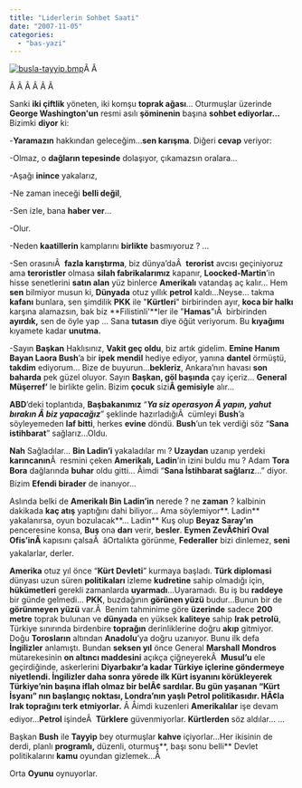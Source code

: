 ```yaml
---
title: "Liderlerin Sohbet Saati"
date: "2007-11-05"
categories: 
  - "bas-yazi"
---
```


[![busla-tayyip.bmp](/uploads/2007/11/busla-tayyip.bmp)](/uploads/2007/11/busla-tayyip.bmp "busla-tayyip.bmp")Â Â 

Â Â Â Â Â Â 

Sanki **iki çiftlik** yöneten, iki komşu **toprak ağası**… Oturmuşlar üzerinde **George Washington'un** resmi asılı **şöminenin** başına **sohbet ediyorlar…** Bizimki **diyor** ki:

\-**Yaramazın** hakkından geleceğim…**sen karışma**. Diğeri **cevap** veriyor:

\-Olmaz, o **dağların tepesinde** dolaşıyor, çıkamazsın oralara…

\-Aşağı **inince** yakalarız,

\-Ne zaman ineceği **belli değil**,

\-Sen izle, bana **haber ver**…

\-Olur.

\-Neden **kaatillerin** kamplarını **birlikte** basmıyoruz ? ...

\-Sen orasınıÂ  **fazla karıştırma**, biz dünya’daÂ  **terorist** avcısı geçiniyoruz ama **teroristler** olmasa **silah fabrikalarımız** kapanır, **Loocked-Martin**’in hisse senetlerini **satın alan** yüz binlerce **Amerikalı** vatandaş aç kalır… Hem **sen** bilmiyor musun ki, **Dünyada** otuz yıllık **petrol** kaldı…Neyse... takma **kafanı** bunlara, sen şimdilik **PKK** ile "**Kürtleri**" birbirinden ayır, **koca bir halkı** karşına alamazsın, bak biz **Filistinli'**ler ile "**Hamas**"ıÂ  birbirinden **ayırdık,** sen de öyle yap ... Sana **tutasın** diye öğüt veriyorum. Bu **kıyağımı** kıyamete kadar **unutma.**

\-Sayın **Başkan** Haklısınız, **Vakit geç oldu**, biz artık gidelim. **Emine Hanım Bayan Laora Bush**’a bir **ipek mendil** hediye ediyor, yanına **dantel** örmüştü, **takdim** ediyorum… Bize de buyurun…**bekleriz**, Ankara’nın havası **son baharda** pek güzel oluyor. Sayın **Başkan, göl başında** çay içeriz… **General Müşerref’** le birlikte gelin. Bizim **çocuk** sizi**Â gemisiyle** alır…

**ABD**’deki toplantıda, **Başbakanımız** “**_Ya siz operasyon Â yapın, yahut bırakın Â biz yapacağız_**” şeklinde hazırladığıÂ  cümleyi **Bush**’a söyleyemeden **laf bitti**, herkes **evine** döndü. **Bush**’un tek verdiği söz “**Sana istihbarat**” sağlarız…Oldu.

**Nah** Sağladılar… **Bin Ladin’i** yakaladılar mı ? **Uzaydan** uzanıp yerdeki **karıncanın**Â  resmini çeken **Amerikalı,** **Ladin**’in izini buldu mu ? Adam **Tora Bora** dağlarında **buhar** oldu gitti… Åimdi “**Sana İstihbarat sağlarız**…” diyor. Bizim **Efendi birader** de inanıyor…

Aslında belki de **Amerikalı Bin Ladin’in** nerede ? ne **zaman** ? kalbinin dakikada **kaç atış** yaptığını dahi biliyor… Ama söylemiyor**. Ladin** yakalanırsa, oyun bozulacak**… Ladin** Kuş olup **Beyaz Saray’ın** penceresine konsa, **Buş** ona **darı** verir, **besler**. **Eymen ZevÃ¢hirî Oval Ofis’inÂ** kapısını çalsaÂ  âOrtalıkta görünme, **Federaller** bizi dinlemez, **seni** yakalarlar, derler.

**Amerika** otuz yıl önce “**Kürt Devleti**” kurmaya başladı. **Türk diplomasi** dünyası uzun süren **politikaları** izleme **kudretine** sahip olmadığı için, **hükümetleri** gerekli zamanlarda **uyarmadı**…Uyaramadı. Bu iş bu **raddeye** bir günde gelmedi… **PKK**, buzdağının **görünen yüzü** budur…Bunun bir de **görünmeyen yüzü** var.Â  Benim tahminime göre **üzerinde** sadece **200 metre** toprak bulunan ve **dünyada** en yüksek **kaliteye** sahip **Irak petrolü**, Türkiye sınırında birdenbire **toprağın** derinliklerine doğru **akıp** gitmiyor. Doğu **Torosların** altından **Anadolu**’ya doğru uzanıyor. Bunu ilk defa **İngilizler** anlamıştı. Bundan **seksen yıl** önce General **Marshall** **Mondros** mütarekesinin **on altıncı maddesini** açıkça çiğneyerekÂ  **Musul’u** ele geçirdiğinde, askerlerini **Diyarbakır’**a kadar **Türkiye** içlerine göndermeye niyetlendi. **İngilizler** daha sonra **yörede** ilk **Kürt isyanını** körükleyerek **Türkiye**’nin başına **iflah olmaz** bir belÃ¢ sardılar. Bu gün yaşanan “**Kürt İsyanı**” nın başlangıç noktası, **Londra**’nın yaşlı **Petrol politikasıdır.** HÃ¢la **Irak** toprağını terk etmiyorlar**.** Â Åimdi kuzenleri **Amerikalılar** işe devam ediyor…**Petrol** işindeÂ  **Türklere** güvenmiyorlar. **Kürtlerden** söz aldılar… …

Başkan **Bush** ile **Tayyip** bey oturmuşlar **kahve** içiyorlar…Her ikisinin de derdi, planlı **programlı,** düzenli, oturmuş**, başı sonu belli** Devlet politikalarını **kamu** oyundan gizlemek…Â 

Orta **Oyunu** oynuyorlar.
